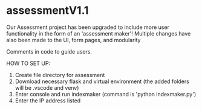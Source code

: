 # assessmentV1.1
Our Assessment project has been upgraded to include more user functionality in the form of an 'assessment maker'! Multiple changes have also been made to the UI, form pages, and modularity

Comments in code to guide users.

HOW TO SET UP:
1. Create file directory for assessment
2. Download necessary flask and virtual environment (the added folders will be .vscode and venv)
4. Enter console and run indexmaker (command is 'python indexmaker.py')
5. Enter the IP address listed



